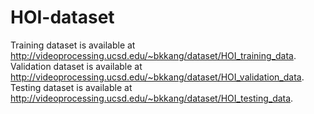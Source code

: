# HOI-dataset

Training dataset is available at http://videoprocessing.ucsd.edu/~bkkang/dataset/HOI_training_data.
Validation dataset is available at http://videoprocessing.ucsd.edu/~bkkang/dataset/HOI_validation_data.
Testing dataset is available at http://videoprocessing.ucsd.edu/~bkkang/dataset/HOI_testing_data.
